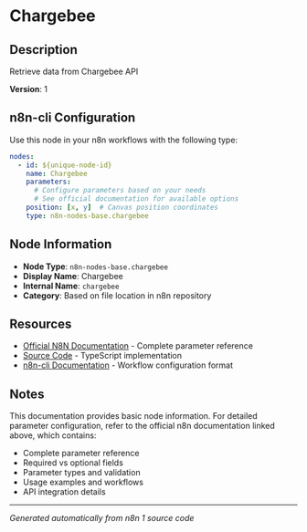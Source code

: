 # Chargebee

## Description

Retrieve data from Chargebee API

**Version**: 1

## n8n-cli Configuration

Use this node in your n8n workflows with the following type:

```yaml
nodes:
  - id: ${unique-node-id}
    name: Chargebee
    parameters:
      # Configure parameters based on your needs
      # See official documentation for available options
    position: [x, y]  # Canvas position coordinates
    type: n8n-nodes-base.chargebee
```

## Node Information

- **Node Type**: `n8n-nodes-base.chargebee`
- **Display Name**: Chargebee
- **Internal Name**: `chargebee`
- **Category**: Based on file location in n8n repository

## Resources

- [Official N8N Documentation](https://docs.n8n.io/integrations/builtin/app-nodes/n8n-nodes-base.chargebee/) - Complete parameter reference
- [Source Code](https://github.com/n8n-io/n8n/blob/master/packages/nodes-base/nodes/Chargebee/Chargebee.node.ts) - TypeScript implementation
- [n8n-cli Documentation](https://github.com/edenreich/n8n-cli) - Workflow configuration format

## Notes

This documentation provides basic node information. For detailed parameter configuration, 
refer to the official n8n documentation linked above, which contains:

- Complete parameter reference
- Required vs optional fields
- Parameter types and validation
- Usage examples and workflows
- API integration details

---
*Generated automatically from n8n 1 source code*
